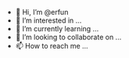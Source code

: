 - 👋 Hi, I’m @erfun
- 👀 I’m interested in ...
- 🌱 I’m currently learning ...
- 💞️ I’m looking to collaborate on ...
- 📫 How to reach me ...

<!---
erfun/erfun is a ✨ special ✨ repository because its `README.md` (this file) appears on your GitHub profile.
You can click the Preview link to take a look at your changes.
--->
